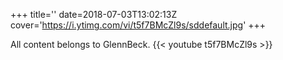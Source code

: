 +++
title=''
date=2018-07-03T13:02:13Z
cover='https://i.ytimg.com/vi/t5f7BMcZl9s/sddefault.jpg'
+++

All content belongs to GlennBeck.
{{< youtube t5f7BMcZl9s >}}

